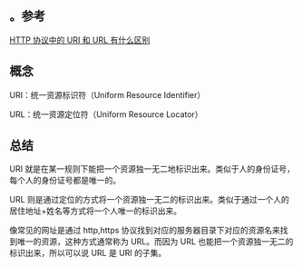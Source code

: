 ## 。参考

[HTTP 协议中的 URI 和 URL 有什么区别](https://www.zhihu.com/question/21950864/answer/154309494)

## 概念

URI：统一资源标识符（Uniform Resource Identifier）

URL：统一资源定位符（Uniform Resource Locator）

## 总结

URI 就是在某一规则下能把一个资源独一无二地标识出来。类似于人的身份证号，每个人的身份证号都是唯一的。

URL 则是通过定位的方式将一个资源独一无二的标识出来。类似于通过一个人的居住地址+姓名等方式将一个人唯一的标识出来。

像常见的网址是通过 http,https 协议找到对应的服务器目录下对应的资源名来找到唯一的资源，这种方式通常称为 URL。而因为 URL 也能把一个资源独一无二的标识出来，所以可以说 URL 是 URI 的子集。
